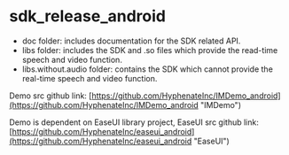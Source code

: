 # sdk_release_android
- doc folder: includes documentation for the SDK related API.
- libs folder: includes the SDK and .so files which provide the read-time speech and video function.
- libs.without.audio folder: contains the SDK which cannot provide the real-time speech and video function.

Demo src github link: [https://github.com/HyphenateInc/IMDemo_android](https://github.com/HyphenateInc/IMDemo_android "IMDemo")

Demo is dependent on EaseUI library project, EaseUI src github link:[https://github.com/HyphenateInc/easeui_android](https://github.com/HyphenateInc/easeui_android "EaseUI")
